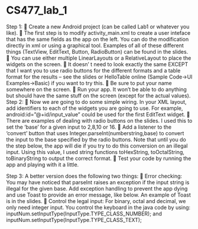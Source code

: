 # CS477_lab_1
Step 1:
 Create a new Android project (can be called Lab1
or whatever you like).
 The first step is to modify activity_main.xml to
create a user inteface that has the same fields as the app
on the left. You can do the modification directly in xml
or using a graphical tool. Examples of all of these
different things (TextView, EditText, Button,
RadioButton) can be found in the slides.
 You can use either multiple LinearLayouts or a
RelativeLayout to place the widgets on the screen.
 It doesn’ t need to look exactly the same EXCEPT
that I want you to use radio buttons for the different
formats and a table format for the results – see the slides
or HelloTable online (Sample Code->UI Examples->Basic)
if you want to try this.
 Be sure to put your name somewhere on the
screen.
 Run your app. It won’t be able to do anything
but should have the same stuff on the screen (except for
the actual values).
Step 2:
 Now we are going to do some simple wiring. In your XML layout, add identifiers to each of the
widgets you are going to use. For example, android:id=”@+id/input_value” could be used for
the first EditText widget.
 There are examples of dealing with radio buttons on the slides. I used this to set the ‘base’ for a
given input to 2,8,10 or 16.
 Add a listener to the ‘convert’ button that uses Integer.parseInt(numberstring,base) to convert
the input to the base specified by the radio buttons. Note that until you do the step below, the
app will die if you try to do this conversion on an illegal input. Using this value, I used string
functions toHexString, toOctalString, toBinaryString to output the correct format.
 Test your code by running the app and playing with it a little.
 
Step 3:
A better version does the following two things:
 Error checking: You may have noticed that parseInt raises an exception if the input string is
illegal for the given base. Add exception handling to prevent the app dying and use Toast to
provide an error message, like below. An example of Toast is in the slides.
 Control the legal input: For binary, octal and decimal, we only need integer input. You control
the keyboard in the java code by using:
inputNum.setInputType(InputType.TYPE_CLASS_NUMBER); and
inputNum.setInputType(InputType.TYPE_CLASS_TEXT);
